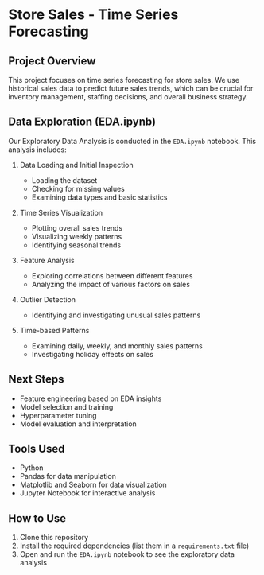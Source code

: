# Store Sales - Time Series Forecasting

## Project Overview
This project focuses on time series forecasting for store sales. We use historical sales data to predict future sales trends, which can be crucial for inventory management, staffing decisions, and overall business strategy.

## Data Exploration (EDA.ipynb)
Our Exploratory Data Analysis is conducted in the `EDA.ipynb` notebook. This analysis includes:

1. Data Loading and Initial Inspection
   - Loading the dataset
   - Checking for missing values
   - Examining data types and basic statistics

2. Time Series Visualization
   - Plotting overall sales trends
   - Visualizing weekly patterns
   - Identifying seasonal trends

3. Feature Analysis
   - Exploring correlations between different features
   - Analyzing the impact of various factors on sales

4. Outlier Detection
   - Identifying and investigating unusual sales patterns

5. Time-based Patterns
   - Examining daily, weekly, and monthly sales patterns
   - Investigating holiday effects on sales

## Next Steps
- Feature engineering based on EDA insights
- Model selection and training
- Hyperparameter tuning
- Model evaluation and interpretation

## Tools Used
- Python
- Pandas for data manipulation
- Matplotlib and Seaborn for data visualization
- Jupyter Notebook for interactive analysis

## How to Use
1. Clone this repository
2. Install the required dependencies (list them in a `requirements.txt` file)
3. Open and run the `EDA.ipynb` notebook to see the exploratory data analysis



